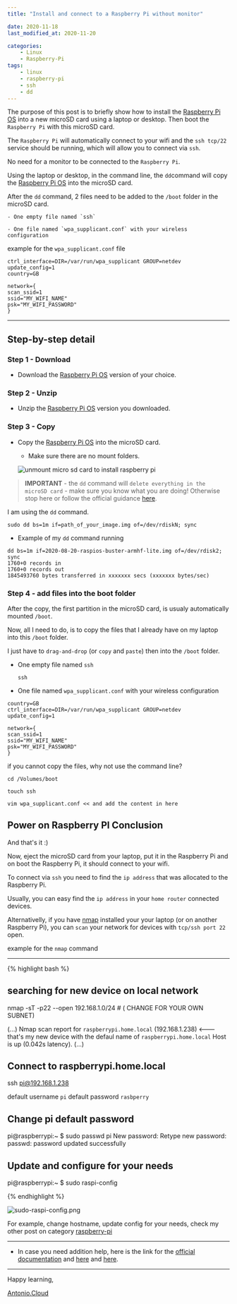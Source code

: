 ```yaml
---
title: "Install and connect to a Raspberry Pi without monitor"

date: 2020-11-18
last_modified_at: 2020-11-20

categories:
    - Linux
    - Raspberry-Pi
tags:
    - linux
    - raspberry-pi
    - ssh
    - dd
---
```


The purpose of this post is to briefly show how to install the [Raspberry Pi OS](https://www.raspberrypi.org/software/operating-systems/) into a new microSD card using a laptop or desktop. Then boot the `Raspberry Pi` with this microSD card.

The `Raspberry Pi` will automatically connect to your wifi and the `ssh tcp/22` service should be running, which will allow you to connect via `ssh`.

No need for a monitor to be connected to the `Raspberry Pi`.

Using the laptop or desktop, in the command line, the `dd`command will copy the [Raspberry Pi OS](https://www.raspberrypi.org/software/operating-systems/) into the microSD card.

After the `dd` command, 2 files need to be added to the `/boot` folder in the microSD card.

    - One empty file named `ssh`

    - One file named `wpa_supplicant.conf` with your wireless configuration

example for the `wpa_supplicant.conf` file

```
ctrl_interface=DIR=/var/run/wpa_supplicant GROUP=netdev
update_config=1
country=GB

network={
scan_ssid=1
ssid="MY_WIFI_NAME"
psk="MY_WIFI_PASSWORD"
}
```

---

## Step-by-step detail

### Step 1 - Download

* Download the [Raspberry Pi OS](https://www.raspberrypi.org/software/operating-systems/) version of your choice.

### Step 2 - Unzip

* Unzip the [Raspberry Pi OS](https://www.raspberrypi.org/software/operating-systems/) version you downloaded.

### Step 3 - Copy

* Copy the [Raspberry Pi OS](https://www.raspberrypi.org/software/operating-systems/) into the microSD card.

  * Make sure there are no mount folders.
  
  ![unmount micro sd card to install raspberry pi](/assets/images/unmount-micro-sd-card-to-install-raspberry-pi.jpg)

> **IMPORTANT** - the `dd` command will `delete everything in the microSD card` - make sure you know what you are doing! Otherwise stop here or follow the official guidance [here](https://www.raspberrypi.org/documentation/installation/installing-images/README.md).

I am using the `dd` command.

`sudo dd bs=1m if=path_of_your_image.img of=/dev/rdiskN; sync`

* Example of my `dd` command running

```
dd bs=1m if=2020-08-20-raspios-buster-armhf-lite.img of=/dev/rdisk2; sync
1760+0 records in
1760+0 records out
1845493760 bytes transferred in xxxxxxx secs (xxxxxxx bytes/sec)
```

### Step 4 - add files into the boot folder

After the copy, the first partition in the microSD card, is usualy automatically mounted `/boot`.

Now, all I need to do, is to copy the files that I already have on my laptop into this `/boot` folder.

I just have to `drag-and-drop` (or `copy` and `paste`) then into the `/boot` folder.

* One empty file named `ssh`

    `ssh`
    
* One file named `wpa_supplicant.conf` with your wireless configuration

```
country=GB
ctrl_interface=DIR=/var/run/wpa_supplicant GROUP=netdev
update_config=1

network={
scan_ssid=1
ssid="MY_WIFI_NAME"
psk="MY_WIFI_PASSWORD"
}
```

if you cannot copy the files, why not use the command line?

```
cd /Volumes/boot

touch ssh

vim wpa_supplicant.conf << and add the content in here

```


## Power on Raspberry PI Conclusion

And that's it :)

Now, eject the microSD card from your laptop, put it in the Raspberry Pi and on boot the Raspberry Pi, it should connect to your wifi.

To connect via `ssh` you need to find the `ip address` that was allocated to the Raspberry Pi.

Usually, you can easy find the `ip address` in your `home router` connected devices.

Alternativelly, if you have [nmap](https://en.wikipedia.org/wiki/Nmap) installed your your laptop (or on another Raspberry Pi), you can `scan` your network for devices with `tcp/ssh port 22` open.

example for the `nmap` command

---

{% highlight bash %}

## searching for new device on local network

nmap -sT -p22 --open 192.168.1.0/24 # ( CHANGE FOR YOUR OWN SUBNET)

(...)
Nmap scan report for `raspberrypi.home.local` (192.168.1.238)  <--- that's my new device with the defaul name of `raspberrypi.home.local`
Host is up (0.042s latency).
(...)

## Connect to raspberrypi.home.local

ssh pi@192.168.1.238

default username `pi`
default password `rasbperry`


## Change pi default password 

pi@raspberrypi:~ $ sudo passwd pi
New password:
Retype new password:
passwd: password updated successfully


## Update and configure for your needs

pi@raspberrypi:~ $ sudo raspi-config
  
  
{% endhighlight %}

![sudo-raspi-config.png](/assets/images/sudo-raspi-config.png)

For example, change hostname, update config for your needs, check my other post on category [raspberry-pi](https://antonio.cloud/categories/#raspberry-pi)

---

- In case you need addition help, here is the link for the [official documentation](https://www.raspberrypi.org/documentation/installation/installing-images/README.md) and [here](https://www.raspberrypi.org/documentation/configuration/wireless/headless.md) and [here](https://www.raspberrypi.org/documentation/remote-access/README.md).

---

Happy learning,

[Antonio.Cloud](https://antonio.cloud)

